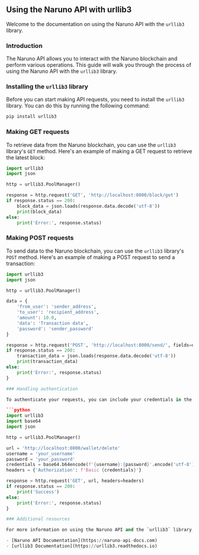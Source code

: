 ## Using the Naruno API with urllib3

Welcome to the documentation on using the Naruno API with the `urllib3` library.

### Introduction

The Naruno API allows you to interact with the Naruno blockchain and perform various operations. This guide will walk you through the process of using the Naruno API with the `urllib3` library.

### Installing the `urllib3` library

Before you can start making API requests, you need to install the `urllib3` library. You can do this by running the following command:

```bash
pip install urllib3
```

### Making GET requests

To retrieve data from the Naruno blockchain, you can use the `urllib3` library's `GET` method. Here's an example of making a GET request to retrieve the latest block:

```python
import urllib3
import json

http = urllib3.PoolManager()

response = http.request('GET', 'http://localhost:8000/block/get')
if response.status == 200:
    block_data = json.loads(response.data.decode('utf-8'))
    print(block_data)
else:
    print('Error:', response.status)
```

### Making POST requests

To send data to the Naruno blockchain, you can use the `urllib3` library's `POST` method. Here's an example of making a POST request to send a transaction:

```python
import urllib3
import json

http = urllib3.PoolManager()

data = {
    'from_user': 'sender_address',
    'to_user': 'recipient_address',
    'amount': 10.0,
    'data': 'Transaction data',
    'password': 'sender_password'
}

response = http.request('POST', 'http://localhost:8000/send/', fields=data)
if response.status == 200:
    transaction_data = json.loads(response.data.decode('utf-8'))
    print(transaction_data)
else:
    print('Error:', response.status)
}

### Handling authentication

To authenticate your requests, you can include your credentials in the request headers. Here's an example of including basic authentication credentials:

```python
import urllib3
import base64
import json

http = urllib3.PoolManager()

url = 'http://localhost:8000/wallet/delete'
username = 'your_username'
password = 'your_password'
credentials = base64.b64encode(f'{username}:{password}'.encode('utf-8')).decode('utf-8')
headers = {'Authorization': f'Basic {credentials}'}

response = http.request('GET', url, headers=headers)
if response.status == 200:
    print('Success')
else:
    print('Error:', response.status)
}

### Additional resources

For more information on using the Naruno API and the `urllib3` library, you can refer to the following resources:

- [Naruno API Documentation](https://naruno-api-docs.com)
- [urllib3 Documentation](https://urllib3.readthedocs.io)
